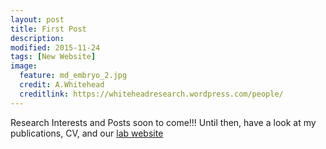 ```yaml
---
layout: post
title: First Post
description: 
modified: 2015-11-24
tags: [New Website]
image:
  feature: md_embryo_2.jpg
  credit: A.Whitehead
  creditlink: https://whiteheadresearch.wordpress.com/people/
---
```

Research Interests and Posts soon to come!!! Until then, have a look at my publications, CV, and our [lab website](https://whiteheadresearch.wordpress.com/)
